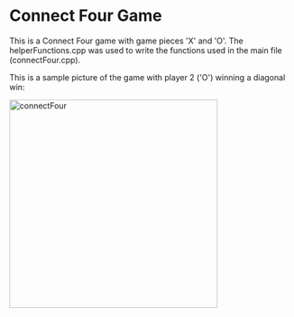 # Connect Four Game

This is a Connect Four game with game pieces 'X' and 'O'. The helperFunctions.cpp was used to write the functions used in the main file (connectFour.cpp). 

This is a sample picture of the game with player 2 ('O') winning a diagonal win:

<img width="369" alt="connectFour" src="https://user-images.githubusercontent.com/93685309/140456583-468afe0a-47f1-43a0-a2c6-8c3ab3bb4a32.png">
